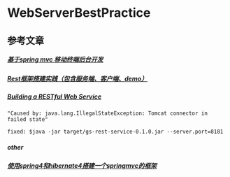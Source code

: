 # WebServerBestPractice

## 参考文章

##### [基于spring mvc 移动终端后台开发](http://blog.csdn.net/andyliulin/article/details/46544715)
##### [Rest框架搭建实践（包含服务端、客户端、demo）](http://www.eoeandroid.com/thread-333818-1-1.html?_dsign=9afacd84)
##### [Building a RESTful Web Service](http://spring.io/guides/gs/rest-service/#initial)


    "Caused by: java.lang.IllegalStateException: Tomcat connector in failed state"

    fixed: $java -jar target/gs-rest-service-0.1.0.jar --server.port=8181


##### other
##### [ 使用spring4和hibernate4搭建一个springmvc的框架](http://blog.csdn.net/wodemaya8/article/details/45247607)
